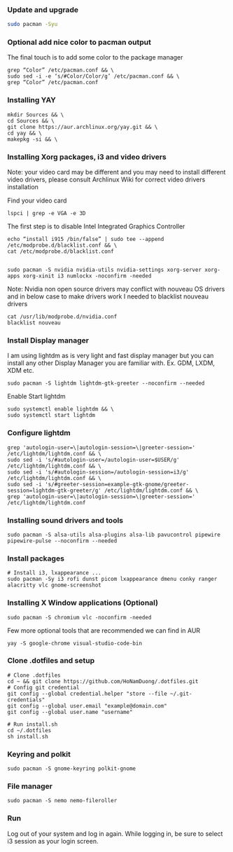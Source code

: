 ### Update and upgrade

```bash
sudo pacman -Syu
```

### Optional add nice color to pacman output

The final touch is to add some color to the package manager

    grep “Color” /etc/pacman.conf && \
    sudo sed -i -e ‘s/#Color/Color/g’ /etc/pacman.conf && \
    grep “Color” /etc/pacman.conf

### Installing YAY

    mkdir Sources && \
    cd Sources && \
    git clone https://aur.archlinux.org/yay.git && \
    cd yay && \
    makepkg -si && \

### Installing Xorg packages, i3 and video drivers

Note: your video card may be different and you may need to install different video drivers, please consult Archlinux Wiki for correct video drivers installation

Find your video card

    lspci | grep -e VGA -e 3D

The first step is to disable Intel Integrated Graphics Controller

    echo “install i915 /bin/false” | sudo tee --append /etc/modprobe.d/blacklist.conf && \
    cat /etc/modprobe.d/blacklist.conf


    sudo pacman -S nvidia nvidia-utils nvidia-settings xorg-server xorg-apps xorg-xinit i3 numlockx -noconfirm -needed

Note: Nvidia non open source drivers may conflict with nouveau OS drivers and in below case to make drivers work I needed to blacklist nouveau drivers

    cat /usr/lib/modprobe.d/nvidia.conf
    blacklist nouveau

### Install Display manager

I am using lightdm as is very light and fast display manager but you can install any other Display Manager you are familiar with. Ex. GDM, LXDM, XDM etc.

    sudo pacman -S lightdm lightdm-gtk-greeter --noconfirm --needed

Enable Start lightdm

    sudo systemctl enable lightdm && \
    sudo systemctl start lightdm

### Configure lightdm

    grep 'autologin-user=\|autologin-session=\|greeter-session=' /etc/lightdm/lightdm.conf && \
    sudo sed -i 's/#autologin-user=/autologin-user=$USER/g' /etc/lightdm/lightdm.conf && \
    sudo sed -i 's/#autologin-session=/autologin-session=i3/g' /etc/lightdm/lightdm.conf && \
    sudo sed -i 's/#greeter-session=example-gtk-gnome/greeter-session=lightdm-gtk-greeter/g' /etc/lightdm/lightdm.conf && \
    grep 'autologin-user=\|autologin-session=\|greeter-session=' /etc/lightdm/lightdm.conf

### Installing sound drivers and tools

    sudo pacman -S alsa-utils alsa-plugins alsa-lib pavucontrol pipewire pipewire-pulse --noconfirm --needed

### Install packages

    # Install i3, lxappearance ...
    sudo pacman -Sy i3 rofi dunst picom lxappearance dmenu conky ranger alacritty vlc gnome-screenshot

### Installing X Window applications (Optional)

    sudo pacman -S chromium vlc -noconfirm -needed

Few more optional tools that are recommended we can find in AUR

    yay -S google-chrome visual-studio-code-bin

### Clone .dotfiles and setup

    # Clone .dotfiles
    cd ~ && git clone https://github.com/HoNamDuong/.dotfiles.git
    # Config git credential
    git config --global credential.helper "store --file ~/.git-credentials"
    git config --global user.email "example@domain.com"
    git config --global user.name "username"

    # Run install.sh
    cd ~/.dotfiles
    sh install.sh

### Keyring and polkit

    sudo pacman -S gnome-keyring polkit-gnome

### File manager

    sudo pacman -S nemo nemo-fileroller

### Run

Log out of your system and log in again. While logging in, be sure to select i3 session as your login screen.
